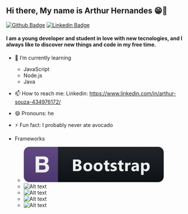 ## Hi there, My name is Arthur Hernandes 😁👋

[![Github Badge](https://img.shields.io/badge/-Github-000?style=flat-square&logo=Github&logoColor=white&link=https://github.com/fagnerpsantos)](https://github.com/ArthurHSsouza)
[![Linkedin Badge](https://img.shields.io/badge/-LinkedIn-blue?style=flat-square&logo=Linkedin&logoColor=white&link=https://www.linkedin.com/in/arthur-souza-434976172/)](https://www.linkedin.com/in/arthur-souza-434976172/)
#### I am a young developer and student in love with new tecnologies, and I always like to discover new things and code in my free time.

 - 🌱 I’m currently learning 
   
    - JavaScript
    - Node.js
    - Java
        
- 📫 How to reach me: 
      Linkedin: https://www.linkedin.com/in/arthur-souza-434976172/
- 😄 Pronouns: he
- ⚡ Fun fact: I probably never ate avocado


- Frameworks

   - ![Alt text](/bootstrap@3x.png?raw=true "Optional Title")
   - ![Alt text](/relative/path/to/css3@3x.png?raw=true "Optional Title")
   - ![Alt text](/relative/path/to/html@3x.png?raw=true "Optional Title")
   - ![Alt text](/relative/path/to/js@3x.png?raw=true "Optional Title")
   - ![Alt text](/relative/path/to/nodejs@3x.png?raw=true "Optional Title")
   
   
   
  






